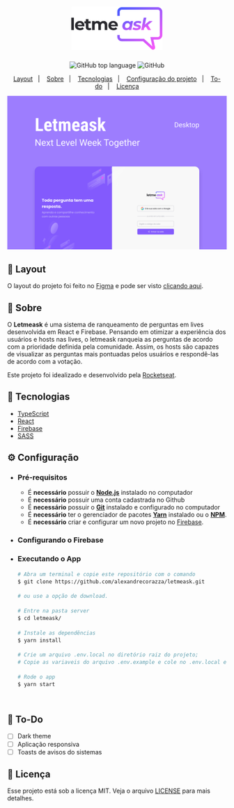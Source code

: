 <h1 align="center">
    <img alt="Letmeask" src=".github/logo.svg" height="100px" />
</h1>

<p align="center">
  <img alt="GitHub top language" src="https://img.shields.io/github/languages/top/alexandrecorazza/letmeask?style=flat-square">
  <img alt="GitHub" src="https://img.shields.io/github/license/alexandrecorazza/letmeask?style=flat-square"> 
</p>
<p align="center">
  <a href="#art-layout">Layout</a>&nbsp;&nbsp;&nbsp;|&nbsp;&nbsp;&nbsp;
  <a href="#bookmark-sobre">Sobre</a>&nbsp;&nbsp;&nbsp;|&nbsp;&nbsp;&nbsp;
  <a href="#rocket-tecnologias">Tecnologias</a>&nbsp;&nbsp;&nbsp;|&nbsp;&nbsp;&nbsp;
  <a href="#%EF%B8%8F-configuração">Configuração do projeto</a>&nbsp;&nbsp;&nbsp;|&nbsp;&nbsp;&nbsp;
  <a href="#pushpin-to-do">To-do</a>&nbsp;&nbsp;&nbsp;|&nbsp;&nbsp;&nbsp;
  <a href="#memo-licença">Licença</a>
</p>

<p align="center">
  <img alt="design do projeto" width="650px" src="./.github/cover.svg" />
<p>

## :art: Layout
O layout do projeto foi feito no [Figma](https://www.figma.com/) e pode ser visto [clicando aqui](https://www.figma.com/file/mV84Acyd4auZ0dWgbqZM5N/Letmeask).

## :bookmark: Sobre

O **Letmeask** é uma sistema de ranqueamento de perguntas em lives desenvolvida em React e Firebase. Pensando em otimizar a experiência dos usuários e hosts nas lives, o letmeask ranqueia as perguntas de acordo com a prioridade definida pela comunidade. Assim, os hosts são capazes de visualizar as perguntas mais pontuadas pelos usuários e respondê-las de acordo com a votação.
  
Este projeto foi idealizado e desenvolvido pela [Rocketseat](https://rocketseat.com.br/).

## :rocket: Tecnologias

- [TypeScript](https://www.typescriptlang.org/)
- [React](https://reactjs.org/)
- [Firebase](https://firebase.google.com/)
- [SASS](https://sass-lang.com/)


## ⚙️ Configuração

- ### **Pré-requisitos**

  - É **necessário** possuir o **[Node.js](https://nodejs.org/en/)** instalado no computador
  - É **necessário** possuir uma conta cadastrada no Github
  - É **necessário** possuir o **[Git](https://git-scm.com/)** instalado e configurado no computador
  - É **necessário** ter o gerenciador de pacotes **[Yarn](https://yarnpkg.com/)** instalado ou o **[NPM](https://www.npmjs.com/)**.
  - É **necessário** criar e configurar um novo projeto no [Firebase](https://console.firebase.google.com/).

- ### Configurando o Firebase
    
- ### Executando o App

  ```bash
  # Abra um terminal e copie este repositório com o comando
  $ git clone https://github.com/alexandrecorazza/letmeask.git
  
  # ou use a opção de download.

  # Entre na pasta server 
  $ cd letmeask/

  # Instale as dependências
  $ yarn install
    
  # Crie um arquivo .env.local no diretório raiz do projeto;
  # Copie as variaveis do arquivo .env.example e cole no .env.local e preencha as informações com os dados obtidos na configuração do Firebase

  # Rode o app
  $ yarn start
  ```

<br>

## :pushpin: To-Do

- [ ] Dark theme
- [ ] Aplicação responsiva
- [ ] Toasts de avisos do sistemas

## :memo: Licença

Esse projeto está sob a licença MIT. Veja o arquivo [LICENSE](LICENSE.md) para mais detalhes.
